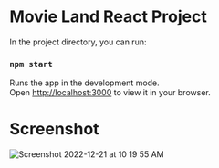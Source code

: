 # Movie Land React Project

In the project directory, you can run:

### `npm start`

Runs the app in the development mode.\
Open [http://localhost:3000](http://localhost:3000) to view it in your browser.

# Screenshot

![Screenshot 2022-12-21 at 10 19 55 AM](https://user-images.githubusercontent.com/87902139/208824134-accaca4b-480c-4405-a2e9-e1d86fe821c6.png)



